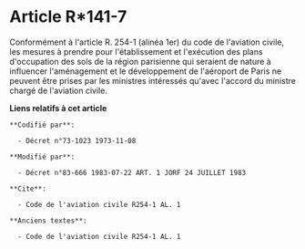 # Article R*141-7

Conformément à l'article R. 254-1 (alinéa 1er) du code de l'aviation civile, les mesures à prendre pour l'établissement et
l'exécution des plans d'occupation des sols de la région parisienne qui seraient de nature à influencer l'aménagement et le
développement de l'aéroport de Paris ne peuvent être prises par les ministres intéressés qu'avec l'accord du ministre chargé
de l'aviation civile.

**Liens relatifs à cet article**

	**Codifié par**:

	  - Décret n°73-1023 1973-11-08

	**Modifié par**:

	  - Décret n°83-666 1983-07-22 ART. 1 JORF 24 JUILLET 1983

	**Cite**:

	  - Code de l'aviation civile R254-1 AL. 1

	**Anciens textes**:

	  - Code de l'aviation civile R254-1 AL. 1
